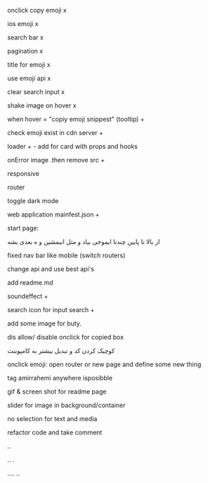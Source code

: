 onclick copy emoji x

ios emoji x

search bar x

pagination x

title for emoji x

use emoji api x

clear search input x

shake image on hover x

when hover = "copiy emoji snippest" (tooltip) +

check emoji exist in cdn server +

loader + - add for card with props and hooks

onError image .then remove src +

responsive

router

toggle dark mode

web application mainfest.json +

start page:

از بالا تا پایین چندتا ایموجی بیاد و مثل انیمشین و ه بعدی بشه

fixed nav bar like mobile (switch routers)

change api and use best api's

add readme.md

soundeffect +

search icon for input search +

add some image for buty.

dis allow/ disable onclick for copied box

کوچیک کردن کد و تبدیل بیشتر به کامپوننت

onclick emoji: open router or new page and define some new thing

tag amirrahemi anywhere isposibble

gif & screen shot for readme page

slider for image in background/container

no selection for text and media

refactor code and take comment

..

..
.

....
..
